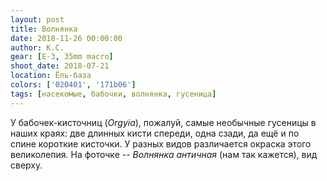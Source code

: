 ```yaml
---
layout: post
title: Волнянка
date: 2018-11-26 00:00:00
author: К.С.
gear: [E-3, 35mm macro]
shoot_date: 2018-07-21
location: Ёль-база
colors: ['020401', '171b06']
tags: [насекомые, бабочки, волнянка, гусеница]
---
```

У бабочек-кисточниц (_Orgyia_), пожалуй, самые необычные гусеницы в наших краях: две длинных кисти спереди, одна сзади, да ещё и по спине короткие кисточки. У разных видов различается окраска этого великолепия. На фоточке -- _Волнянка античная_ (нам так кажется), вид сверху.
